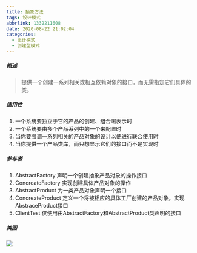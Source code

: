 ```yaml
---
title: 抽象方法
tags: 设计模式
abbrlink: 1332211608
date: 2020-08-22 21:02:04
categories: 
  - 设计模式
  - 创建型模式
---
```



##### 概述

> ​提供一个创建一系列相关或相互依赖对象的接口，而无需指定它们具体的类。

<!-- more -->

##### 适用性

1. 一个系统要独立于它的产品的创建、组合喝表示时
2. 一个系统要由多个产品系列中的一个来配置时
3. 当你要强调一系列相关的产品对象的设计以便进行联合使用时
4. 当你提供一个产品类库，而只想显示它们的接口而不是实现时

##### 参与者

1. AbstractFactory 声明一个创建抽象产品对象的操作接口
2. ConcreateFactory 实现创建具体产品对象的操作
3. AbstractProduct 为一类产品对象声明一个接口
4. ConcreateProduct 定义一个将被相应的具体工厂创建的产品对象。实现AbstraceProduct接口
5. ClientTest 仅使用由AbstractFactory和AbstractProduct类声明的接口

##### 类图

![](http://book.codedq.net/design-pattern/img/AbstractFactory.jpg)
